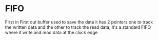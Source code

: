# FIFO
First in First out buffer used to save the data it has 2 pointers one to track the written data and the other to track the read data, it's a standard FIFO where it write and read data at the clock edge 
